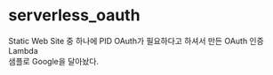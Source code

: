 # serverless_oauth
Static Web Site 중 하나에 PID OAuth가 필요하다고 하셔서 만든 OAuth 인증 Lambda  
샘플로 Google을 달아놨다.  